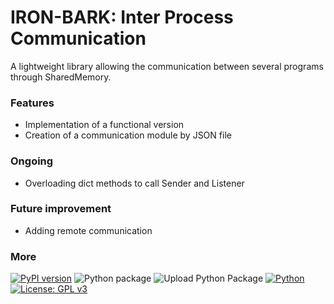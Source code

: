 # IRON-BARK: Inter Process Communication
A lightweight library allowing the communication between several programs through SharedMemory.

### Features
* Implementation of a functional version
* Creation of a communication module by JSON file

### Ongoing
* Overloading dict methods to call Sender and Listener

### Future improvement
* Adding remote communication

### More
[![PyPI version](https://badge.fury.io/py/IRONbark.svg)](https://badge.fury.io/py/IRONbark)
![Python package](https://github.com/Zentetsu/IRON/workflows/Python%20package/badge.svg?branch=master)
![Upload Python Package](https://github.com/Zentetsu/IRONbark/workflows/Upload%20Python%20Package/badge.svg)
[![Python](https://shields.io/badge/python-3.10-blue.svg)](https://www.python.org/downloads/release/python-380/)
[![License: GPL v3](https://img.shields.io/badge/License-GPL%20v3-blue.svg)](http://www.gnu.org/licenses/gpl-3.0)
